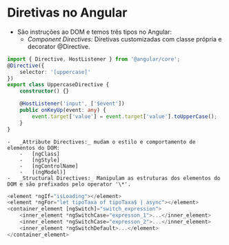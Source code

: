 # Diretivas no Angular

-   São instruções ao DOM e temos três tipos no Angular:
    -   _Component Directives:_ Diretivas customizadas com classe própria e decorator @Directive.

```ts
import { Directive, HostListener } from '@angular/core';
@Directive({
    selector: '[uppercase]'
})
export class UppercaseDirective {
    constructor() {}

    @HostListener('input', ['$event'])
    public onKeyUp(event: any) {
        event.target['value'] = event.target['value'].toUpperCase();
    }
}
```

    -   _Attribute Directives:_ mudam o estilo e comportamento de elementos do DOM:
        -   [ngClass]
        -   [ngStyle]
        -   [ngControlName]
        -   [(ngModel)]
    -   _Structural Directives:_ Manipulam as estruturas dos elementos do DOM e são prefixados pelo operator '\*'.

```ts
<element *ngIf="isLoading"></element>
<element *ngFor="let tipoTaxa of tipoTaxa$ | async"></element>
<container_element [ngSwitch]="switch_expression">
    <inner_element *ngSwitchCase="expresson_1">...</inner_element>
    <inner_element *ngSwitchCase="expresson_2">...</inner_element>
    <inner_element *ngSwitchDefault>...</element>
</container_element>
```

